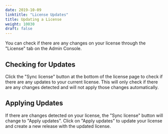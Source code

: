 ```yaml
---
date: 2019-10-09
linktitle: "License Updates"
title: Updating a License
weight: 10030
draft: false
---
```


You can check if there are any changes on your license through the "License" tab on the Admin Console.

## Checking for Updates
Click the "Sync license" button at the bottom of the license page to check if there are any updates to your current license. This will only check if there are any changes detected and will not apply those changes automatically.

## Applying Updates
If there are changes detected on your license, the "Sync license" button will change to "Apply updates". Click on "Apply updates" to update your license and create a new release with the updated license.

